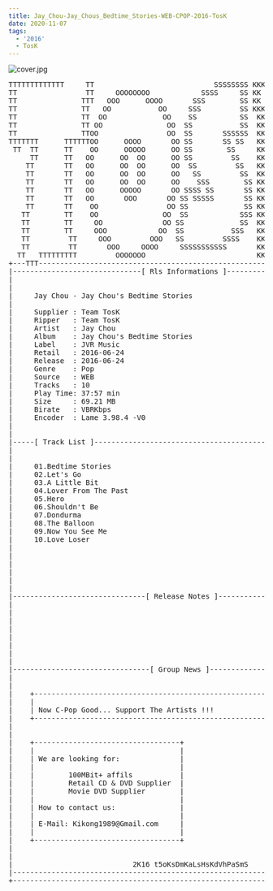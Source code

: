 ```yaml
---
title: Jay_Chou-Jay_Chous_Bedtime_Stories-WEB-CPOP-2016-TosK
date: 2020-11-07
tags: 
  - '2016'
  - TosK
---
```


![cover.jpg](https://goindex.65style.workers.dev/1:/Jay_Chou-Jay_Chous_Bedtime_Stories-WEB-CPOP-2016-TosK/00-jay_chou-jay_chous_bedtime_stories-web-cpop-2016-cover-tosk.jpg)

<retrotxt v-slot>
<pre class="has-text-plain text-1x font-ibm_vga_8x16">TTTTTTTTTTTTT     TT                            SSSSSSSS KKKKKK    KKKK    KKKKKKK
TT                TT     OOOOOOOO            SSSS     SS KK        KKKK        KK
TT               TTT   OOO      OOOO       SSS        SS KK        KKK         KK
TT               TT   OO           OO     SSS         SS KKK       KKK        KK
TT               TT  OO             OO    SS          SS  KK       KK        KK
TT               TT OO               OO  SS           SS  KK                KK
TT               TTOO                OO  SS       SSSSSS  KK                KK
TTTTTTT      TTTTTTOO      OOOO       OO SS       SS SS   KK               KK
 TT  TT      TT    OO      OOOOO      OO SS        SS     KK              KK
     TT      TT   OO      OO  OO      OO SS         SS    KK              KK
    TT       TT   OO      OO  OO      OO  SS         SS   KK               KK
    TT       TT   OO      OO  OO      OO   SS         SS  KK                KK
    TT       TT   OO      OO  OO      OO    SSS        SS KK                 KK
    TT       TT   OO      OOOOO       OO SSSS SS       SS KK                  KK
    TT       TT   OO       OOO       OO SS SSSSS       SS KK                   KK
    TT       TT    OO                OO SS             SS KK       KK           KK
   TT        TT    OO               OO  SS            SSS KK      KKKK         KK
   TT        TT     OO              OO SS             SS  KK      KK KK       KK
   TT        TT     OOO            OO  SS           SSS   KK      KK  KK    KKK
   TT         TT     OOO         OOO   SS         SSSS    KK       KK  KK  KKK
   TT         TT       OOO     OOOO     SSSSSSSSSSS       KK KKKKKKKK  KK KKK
  TT   TTTTTTTTT         OOOOOOO                          KKKK          KKKK
+---TTT-----------------------------------------------------------------KKK----+
|------------------------------[ Rls Informations ]----------------------------|
|                                                                              |
|                                                                              |
|     Jay Chou - Jay Chou's Bedtime Stories                                    |
|                                                                              |
|     Supplier : Team TosK                                                     |
|     Ripper   : Team TosK                                                     |
|     Artist   : Jay Chou                                                      |
|     Album    : Jay Chou's Bedtime Stories                                    |
|     Label    : JVR Music                                                     |
|     Retail   : 2016-06-24                                                    |
|     Release  : 2016-06-24                                                    |
|     Genre    : Pop                                                           |
|     Source   : WEB                                                           |
|     Tracks   : 10                                                            |
|     Play Time: 37:57 min                                                     |
|     Size     : 69.21 MB                                                      |
|     Birate   : VBRKbps                                                       |
|     Encoder  : Lame 3.98.4 -V0                                               |
|                                                                              |
|                                                                              |
|-----[ Track List ]-----------------------------------------------------------|
|                                                                              |
|                                                                              |
|     01.Bedtime Stories                                     [03:46]           |
|     02.Let's Go                                            [04:26]           |
|     03.A Little Bit                                        [03:41]           |
|     04.Lover From The Past                                 [03:21]           |
|     05.Hero                                                [03:22]           |
|     06.Shouldn't Be                                        [04:50]           |
|     07.Dondurma                                            [03:16]           |
|     08.The Balloon                                         [03:35]           |
|     09.Now You See Me                                      [02:54]           |
|     10.Love Loser                                          [04:46]           |
|                                                            -------           |
|                                                             37:57 min        |
|                                                             69.21 MB         |
|                                                                              |
|                                                                              |
|                                                                              |
|-------------------------------[ Release Notes ]------------------------------|
|                                                                              |
|                                                                              |
|                                                                              |
|                                                                              |
|                                                                              |
|                                                                              |
|                                                                              |
|                                                                              |
|--------------------------------[ Group News ]--------------------------------|
|                                                                              |
|                                                                              |
|    +--------------------------------------------------------------------+    |
|    |                                                                    |    |
|    | Now C-Pop Good... Support The Artists !!!                          |    |
|    +--------------------------------------------------------------------+    |
|                                                                              |
|                                                                              |
|    +----------------------------------+                                      |
|    |                                  |                                      |
|    | We are looking for:              |                                      |
|    |                                  |                                      |
|    |        100MBit+ affils           |                                      |
|    |        Retail CD &amp; DVD Supplier  |                                      |
|    |        Movie DVD Supplier        |                                      |
|    |                                  |                                      |
|    | How to contact us:               |                                      |
|    |                                  |                                      |
|    | E-Mail: Kikong1989@Gmail.com     |                                      |
|    |                                  |                    RlS No. 170       |
|    +----------------------------------+                                      |
|                                                                              |
|                                                                              |
|                            2K16 t5oKsDmKaLsHsKdVhPaSmS                       |
|------------------------------------------------------------------------------|
+------------------------------------------------------------------------------+
<span class="dos-cursor">_</span></pre>
</retrotxt>

<a-player 
    :options="{
        audio: [
          {
            name: '床邊故事',
            artist: '周杰倫',
            url: 'https://goindex.65style.workers.dev/1:/Jay_Chou-Jay_Chous_Bedtime_Stories-WEB-CPOP-2016-TosK/01-jay_chou-bedtime_stories-tosk.mp3',
            cover: 'https://goindex.65style.workers.dev/1:/Jay_Chou-Jay_Chous_Bedtime_Stories-WEB-CPOP-2016-TosK/00-jay_chou-jay_chous_bedtime_stories-web-cpop-2016-cover-tosk.jpg',
            theme: '#ebd0c2'
          },
        ]
    }"
/>

<download url="https://mirrorace.org/m/53N5C"/>

